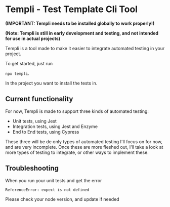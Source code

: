# Templi - Test Template Cli Tool
**(IMPORTANT: Templi needs to be installed globally to work properly!)**

**(Note: Templi is still in early development and testing, and not intended for use in actual projects)**

Templi is a tool made to make it easier to integrate automated testing in your project.

To get started, just run 

`npx templi`.

In the project you want to install the tests in.

## Current functionality

For now, Templi is made to support three kinds of automated testing:
* Unit tests, using Jest
* Integration tests, using Jest and Enzyme
* End to End tests, using Cypress

These three will be de only types of automated testing I'll focus on for now, and are very incomplete.
Once these are more fleshed out, I'll take a look at more types of testing to integrate, or other ways to implement these.

## Troubleshooting

When you run your unit tests and get the error

`ReferenceError: expect is not defined`

Please check your node version, and update if needed